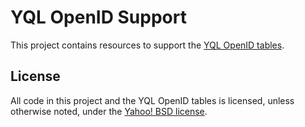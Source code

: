 # YQL OpenID Support

This project contains resources to support the [YQL OpenID tables](http://github.com/yql/yql-tables/tree/master/openid/).

## License

All code in this project and the YQL OpenID tables is licensed, unless otherwise noted, under the [Yahoo! BSD license](http://github.com/ydn/yql-openid-support/tree/master/license.md).


